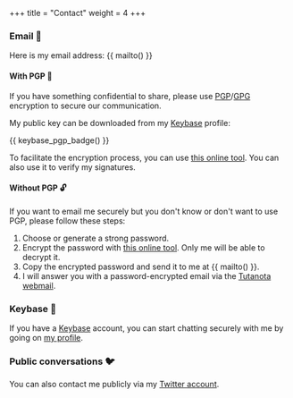 +++
title = "Contact"
weight = 4
+++
### Email :incoming_envelope:

Here is my email address: {{ mailto() }}

#### With PGP :closed_lock_with_key:

If you have something confidential to share, please use [PGP][pgp]/[GPG][gpg]
encryption to secure our communication.

My public key can be downloaded from my [Keybase][keybase] profile:

{{ keybase_pgp_badge() }}

To facilitate the encryption process, you can use [this online
tool][keybase-encrypt-tool]. You can also use it to verify my signatures.

#### Without PGP :unlock:

If you want to email me securely but you don't know or don't want to use PGP,
please follow these steps:

1. Choose or generate a strong password.
2. Encrypt the password with [this online tool][keybase-encrypt-tool]. Only me
   will be able to decrypt it.
3. Copy the encrypted password and send it to me at {{ mailto() }}.
4. I will answer you with a password-encrypted email via the [Tutanota
   webmail][tutanota].

### Keybase :key:

If you have a [Keybase][keybase] account, you can start chatting securely with
me by going on [my profile][my-keybase-profile].

### Public conversations :bird:

You can also contact me publicly via my [Twitter account][my-twitter].

 [gpg]: https://gnupg.org/
 [keybase]: https://keybase.io/
 [keybase-encrypt-tool]: https://keybase.io/encrypt#skyplabs
 [my-keybase-profile]: https://keybase.io/skyplabs
 [my-twitter]: https://twitter.com/SkypLabs
 [pgp]: https://en.wikipedia.org/wiki/Pretty_Good_Privacy
 [tutanota]: https://www.tutanota.com/
